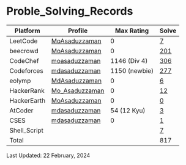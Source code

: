# Proble_Solving_Records

| Platform | Profile | Max Rating | Solve |
| -- | -------- | ----------- | ----- |
| LeetCode | [MoAsaduzzaman](https://leetcode.com/md35-858/) | 0 | [7](https://github.com/MoAsaduzzaman/Problem_Solving_LeetCode) |
| beecrowd | [MoAsaduzzaman](https://www.beecrowd.com.br/judge/en/profile/875460) | 0 | [201](https://github.com/MoAsaduzzaman/Probelm_Solving_beecrowd) |
| CodeChef | [moasaduzzaman](https://www.codechef.com/users/moasaduzzaman) | 1146 (Div 4) | [306](https://github.com/MoAsaduzzaman/Problem_Solving_CodeChef) |
| Codeforces | [mdasaduzzaman](https://codeforces.com/profile/mdasaduzzaman)| 1150 (newbie) | [277](https://github.com/MoAsaduzzaman/Problem_Solving_codeforces) |
| eolymp | [MdAsaduzzaman](https://www.eolymp.com/en/users/MdAsaduzzaman) | 0 | [6](https://github.com/MoAsaduzzaman/Problem_Solving_eolymp) |
| HackerRank | [Mo_Asaduzzaman](https://www.hackerrank.com/md35_858) | 0 | [12](https://github.com/MoAsaduzzaman/Problem_Solving_HackerRank) |
| HackerEarth | [MoAsaduzzaman](https://www.hackerearth.com/@md35-858) | 0 | [0]() |
| AtCoder | [mdasaduzzaman](https://atcoder.jp/users/mdasaduzzaman) | 54 (12 Kyu) | [3](https://github.com/MoAsaduzzaman/Problem_Solving_AtCoder) |
| CSES | [mdasaduzzaman](https://cses.fi/user/193305) | 0 | [1](https://github.com/MoAsaduzzaman/Probelm_Solving_CSES) |
| Shell_Script |  |  | [7](https://github.com/MoAsaduzzaman/Shell_Script) |
| Total |  |  | 817 |

Last Updated: 22 February, 2024
